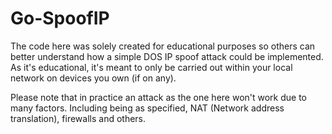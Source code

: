 # Go-SpoofIP

The code here was solely created for educational purposes so others can better understand how a simple DOS IP spoof attack could be implemented. As it's educational, it's meant to only be carried out within your local network on devices you own (if on any).

Please note that in practice an attack as the one here won't work due to many factors. Including being as specified, NAT (Network address translation), firewalls and others.